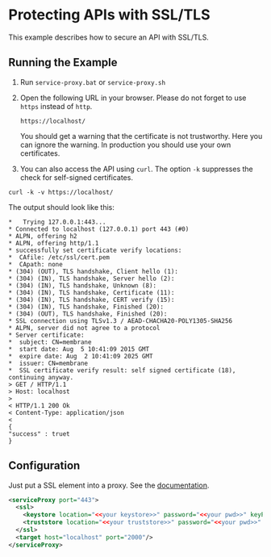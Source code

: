 # Protecting APIs with SSL/TLS

This example describes how to secure an API with SSL/TLS.  


## Running the Example

1. Run `service-proxy.bat` or `service-proxy.sh`
2. Open the following URL in your browser. Please do not forget to use `https` instead of `http`.

    `https://localhost/`

    You should get a warning that the certificate is not trustworthy. Here you can ignore the warning. In production you should use your own certificates.

3. You can also access the API using `curl`. The option `-k` suppresses the check for self-signed certificates.

```                                                                                                    
curl -k -v https://localhost/
```

The output should look like this:

```
*   Trying 127.0.0.1:443...
* Connected to localhost (127.0.0.1) port 443 (#0)
* ALPN, offering h2
* ALPN, offering http/1.1
* successfully set certificate verify locations:
*  CAfile: /etc/ssl/cert.pem
*  CApath: none
* (304) (OUT), TLS handshake, Client hello (1):
* (304) (IN), TLS handshake, Server hello (2):
* (304) (IN), TLS handshake, Unknown (8):
* (304) (IN), TLS handshake, Certificate (11):
* (304) (IN), TLS handshake, CERT verify (15):
* (304) (IN), TLS handshake, Finished (20):
* (304) (OUT), TLS handshake, Finished (20):
* SSL connection using TLSv1.3 / AEAD-CHACHA20-POLY1305-SHA256
* ALPN, server did not agree to a protocol
* Server certificate:
*  subject: CN=membrane
*  start date: Aug  5 10:41:09 2015 GMT
*  expire date: Aug  2 10:41:09 2025 GMT
*  issuer: CN=membrane
*  SSL certificate verify result: self signed certificate (18), continuing anyway.
> GET / HTTP/1.1
> Host: localhost
> 
< HTTP/1.1 200 Ok
< Content-Type: application/json
< 
{
"success" : truet
}
```

## Configuration

Just put a SSL element into a proxy. See the [documentation](https://www.membrane-soa.org/service-proxy-doc/4.4/configuration/reference/ssl.htm).

```xml
<serviceProxy port="443">
  <ssl>
    <keystore location="<<your keystore>>" password="<<your pwd>>" keyPassword="<<your pwd>>" />
    <truststore location="<<your truststore>>" password="<<your pwd>>" />
  </ssl>
  <target host="localhost" port="2000"/>
</serviceProxy>
```